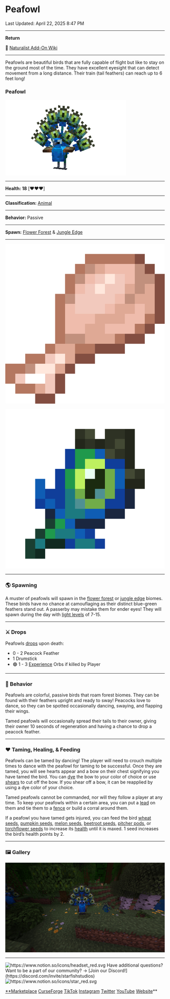 # Peafowl

Last Updated: April 22, 2025 8:47 PM

---

**Return**

🐻 [Naturalist Add-On Wiki](https://www.notion.so/1a7a9a61c3f1800c8e32e893d6e7f430?pvs=21)

---

Peafowls are beautiful birds that are fully capable of flight but like to stay on the ground most of the time. They have excellent eyesight that can detect movement from a long distance. Their train (tail feathers) can reach up to 6 feet long!

<aside>

### **Peafowl**

![peafowl.gif](Peafowl%201dd816019a9f81aa9e1ecd8ec90d0bf1/peafowl.gif)

---

**Health: 18** [♥️♥️♥️]

---

**Classification:** [Animal](https://minecraft.fandom.com/wiki/Animal)

---

**Behavior:** Passive

---

**Spawn:** [Flower Forest](https://minecraft.wiki/w/Flower_Forest) & [Jungle Edge](https://minecraft.wiki/w/Sparse_Jungle)

---

![drumstick.png](Peafowl%201dd816019a9f81aa9e1ecd8ec90d0bf1/drumstick.png)

![peacock_feather.png](Peafowl%201dd816019a9f81aa9e1ecd8ec90d0bf1/peacock_feather.png)

</aside>

---

### 🌎 Spawning

A muster of peafowls will spawn in the [flower forest](https://minecraft.wiki/w/Flower_Forest) or [jungle edge](https://minecraft.wiki/w/Sparse_Jungle) biomes. These birds have no chance at camouflaging as their distinct blue-green feathers stand out. A passerby may mistake them for ender eyes! They will spawn during the day with [light levels](https://minecraft.fandom.com/wiki/Light) of 7-15.

---

### ⚔️ Drops

Peafowls [drops](https://minecraft.fandom.com/wiki/Drops) upon death:

- 0 - 2 Peacock Feather
- 1 Drumstick
- 🟢 1 - 3 [Experience](https://minecraft.fandom.com/wiki/Experience) Orbs if killed by Player

---

### 🧠 Behavior

Peafowls are colorful, passive birds that roam forest biomes. They can be found with their feathers upright and ready to sway! Peacocks love to dance, so they can be spotted occasionally dancing, swaying, and flapping their wings.

Tamed peafowls will occasionally spread their tails to their owner, giving their owner 10 seconds of regeneration and having a chance to drop a peacock feather.

---

### ❤️ Taming, Healing, & Feeding

Peafowls can be tamed by dancing! The player will need to crouch multiple times to dance with the peafowl for taming to be successful. Once they are tamed, you will see hearts appear and a bow on their chest signifying you have tamed the bird. You can [dye](https://minecraft.fandom.com/wiki/Dye) the bow to your color of choice or use [shears](https://minecraft.fandom.com/wiki/Shears) to cut off the bow. If you shear off a bow, it can be reapplied by using a dye color of your choice.

Tamed peafowls cannot be commanded, nor will they follow a player at any time. To keep your peafowls within a certain area, you can put a [lead](https://minecraft.wiki/w/Lead) on them and tie them to a [fence](https://minecraft.wiki/w/Wooden_Fence) or build a corral around them. 

If a peafowl you have tamed gets injured, you can feed the bird [wheat seeds](https://minecraft.wiki/w/Wheat_Seeds), [pumpkin seeds](https://minecraft.wiki/w/Pumpkin_Seeds), [melon seeds](https://minecraft.wiki/w/Melon_Seeds), [beetroot seeds](https://minecraft.wiki/w/Beetroot_Seeds), [pitcher pods](https://minecraft.wiki/w/Pitcher_Pod), or [torchflower seeds](https://minecraft.wiki/w/Torchflower_Seeds) to increase its [health](https://minecraft.fandom.com/wiki/Health) until it is maxed. 1 seed increases the bird’s health points by 2.

---

### 🖼️ Gallery

![pretty_peafowl.PNG](Peafowl%201dd816019a9f81aa9e1ecd8ec90d0bf1/pretty_peafowl.png)

---

<aside>
<img src="https://www.notion.so/icons/headset_red.svg" alt="https://www.notion.so/icons/headset_red.svg" width="40px" /> Have additional questions? Want to be a part of our community? → [Join our Discord!](https://discord.com/invite/starfishstudios)

</aside>

<aside>
<img src="https://www.notion.so/icons/star_red.svg" alt="https://www.notion.so/icons/star_red.svg" width="40px" />

[**Marketplace](https://www.minecraft.net/en-us/marketplace/creator?name=Starfish%20Studios)      [CurseForge](https://www.curseforge.com/members/starfish_studios/projects)      [TikTok](https://www.tiktok.com/@starfishstudios)      [Instagram](https://www.instagram.com/starfishstudiosinc/)      [Twitter](https://twitter.com/starfishstudios)      [YouTube](https://www.youtube.com/@starfishstudios)      [Website](https://starfish-studios.com/)**

</aside>